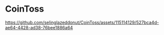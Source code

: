# CoinToss
https://github.com/selinglazeddonut/CoinToss/assets/115114129/527bca4d-ae64-4428-ad38-76bee1886a64


